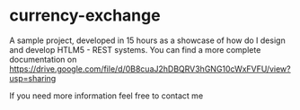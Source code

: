 # currency-exchange
A sample project, developed in 15 hours as a showcase of how do I design and develop HTLM5 - REST systems.
You can find a more complete documentation on https://drive.google.com/file/d/0B8cuaJ2hDBQRV3hGNG10cWxFVFU/view?usp=sharing

If you need more information feel free to contact me
